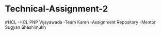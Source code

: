 # Technical-Assignment-2
#HCL -HCL PNP Vijayawada -Team Karen -Assignment Repository -Mentor Sugyan Shashimukh
